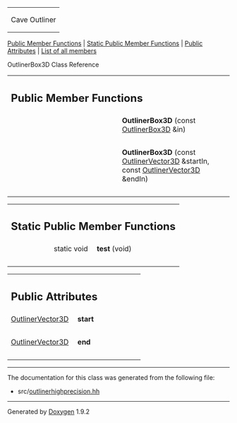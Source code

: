 <table data-cellspacing="0" data-cellpadding="0">
<colgroup>
<col style="width: 100%" />
</colgroup>
<tbody>
<tr class="odd" style="height: 56px;">
<td id="projectalign" style="padding-left: 0.5em"><div id="projectname">
Cave Outliner
</div></td>
</tr>
</tbody>
</table>

[Public Member Functions](#pub-methods) | [Static Public Member
Functions](#pub-static-methods) | [Public Attributes](#pub-attribs) |
[List of all members](class_outliner_box3_d-members.html)

OutlinerBox3D Class Reference

<table class="memberdecls">
<colgroup>
<col style="width: 50%" />
<col style="width: 50%" />
</colgroup>
<tbody>
<tr class="odd heading">
<td colspan="2"><h2 id="public-member-functions" class="groupheader"><span id="pub-methods"></span> Public Member Functions</h2></td>
</tr>
<tr class="even memitem:ab3e293681156968ffffda3e136195642">
<td style="text-align: right;" class="memItemLeft" data-valign="top"><span id="ab3e293681156968ffffda3e136195642"></span>  </td>
<td class="memItemRight" data-valign="bottom"><strong>OutlinerBox3D</strong> (const <a href="class_outliner_box3_d.html" class="el">OutlinerBox3D</a> &amp;in)</td>
</tr>
<tr class="odd separator:ab3e293681156968ffffda3e136195642">
<td colspan="2" class="memSeparator"> </td>
</tr>
<tr class="even memitem:a08a3d66d927236353b74be92f04242e5">
<td style="text-align: right;" class="memItemLeft" data-valign="top"><span id="a08a3d66d927236353b74be92f04242e5"></span>  </td>
<td class="memItemRight" data-valign="bottom"><strong>OutlinerBox3D</strong> (const <a href="class_outliner_vector3_d.html" class="el">OutlinerVector3D</a> &amp;startIn, const <a href="class_outliner_vector3_d.html" class="el">OutlinerVector3D</a> &amp;endIn)</td>
</tr>
<tr class="odd separator:a08a3d66d927236353b74be92f04242e5">
<td colspan="2" class="memSeparator"> </td>
</tr>
</tbody>
</table>

<table class="memberdecls">
<colgroup>
<col style="width: 50%" />
<col style="width: 50%" />
</colgroup>
<tbody>
<tr class="odd heading">
<td colspan="2"><h2 id="static-public-member-functions" class="groupheader"><span id="pub-static-methods"></span> Static Public Member Functions</h2></td>
</tr>
<tr class="even memitem:a0279055d0cb166b0a495b25ace5084a3">
<td style="text-align: right;" class="memItemLeft" data-valign="top"><span id="a0279055d0cb166b0a495b25ace5084a3"></span> static void </td>
<td class="memItemRight" data-valign="bottom"><strong>test</strong> (void)</td>
</tr>
<tr class="odd separator:a0279055d0cb166b0a495b25ace5084a3">
<td colspan="2" class="memSeparator"> </td>
</tr>
</tbody>
</table>

<table class="memberdecls">
<colgroup>
<col style="width: 50%" />
<col style="width: 50%" />
</colgroup>
<tbody>
<tr class="odd heading">
<td colspan="2"><h2 id="public-attributes" class="groupheader"><span id="pub-attribs"></span> Public Attributes</h2></td>
</tr>
<tr class="even memitem:a14c9f2a61a054a8a875268025a59ecc2">
<td style="text-align: right;" class="memItemLeft" data-valign="top"><span id="a14c9f2a61a054a8a875268025a59ecc2"></span> <a href="class_outliner_vector3_d.html" class="el">OutlinerVector3D</a> </td>
<td class="memItemRight" data-valign="bottom"><strong>start</strong></td>
</tr>
<tr class="odd separator:a14c9f2a61a054a8a875268025a59ecc2">
<td colspan="2" class="memSeparator"> </td>
</tr>
<tr class="even memitem:adb9b4fcadca176fb9963e8e3ff7ae695">
<td style="text-align: right;" class="memItemLeft" data-valign="top"><span id="adb9b4fcadca176fb9963e8e3ff7ae695"></span> <a href="class_outliner_vector3_d.html" class="el">OutlinerVector3D</a> </td>
<td class="memItemRight" data-valign="bottom"><strong>end</strong></td>
</tr>
<tr class="odd separator:adb9b4fcadca176fb9963e8e3ff7ae695">
<td colspan="2" class="memSeparator"> </td>
</tr>
</tbody>
</table>

------------------------------------------------------------------------

The documentation for this class was generated from the following file:

-   src/<a href="outlinerhighprecision_8hh_source.html" class="el">outlinerhighprecision.hh</a>

------------------------------------------------------------------------

<span class="small">Generated
by [Doxygen](https://www.doxygen.org/index.html)
1.9.2</span>
